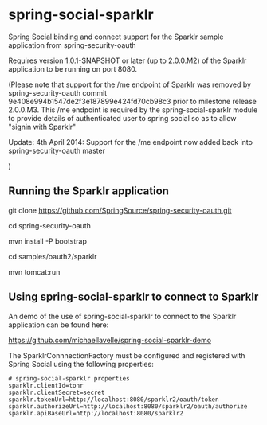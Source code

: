 spring-social-sparklr
=====================

Spring Social binding and connect support for the Sparklr sample application from spring-security-oauth

Requires version 1.0.1-SNAPSHOT or later (up to 2.0.0.M2) of the Sparklr application to be running on port 8080.

(Please note that support for the /me endpoint of Sparklr was removed by spring-security-oauth commit 9e408e994b1547de2f3e187899e424fd70cb98c3 prior to milestone release 2.0.0.M3.  This /me endpoint is required by the spring-social-sparklr module to provide details of authenticated user to spring social so as to allow "signin with Sparklr" 

Update: 4th April 2014:  Support for the /me endpoint now added back into spring-security-oauth master 

)

Running the Sparklr application
-------------------------------

git clone https://github.com/SpringSource/spring-security-oauth.git

cd spring-security-oauth

mvn install -P bootstrap

cd samples/oauth2/sparklr

mvn tomcat:run

Using spring-social-sparklr to connect to Sparklr
-------------------------------------------------

An demo of the use of spring-social-sparklr to connect to the Sparklr application can be found here:

https://github.com/michaellavelle/spring-social-sparklr-demo

The SparklrConnnectionFactory must be configured and registered with Spring Social using the following properties:

```
# spring-social-sparklr properties
sparklr.clientId=tonr
sparklr.clientSecret=secret
sparklr.tokenUrl=http://localhost:8080/sparklr2/oauth/token
sparklr.authorizeUrl=http://localhost:8080/sparklr2/oauth/authorize
sparklr.apiBaseUrl=http://localhost:8080/sparklr2
```

